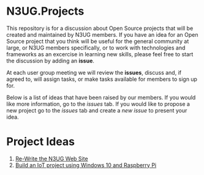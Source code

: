 # N3UG.Projects
This repository is for a discussion about Open Source projects that will be created and maintained by N3UG members. If you have an idea for an Open Source project that you think will be useful for the general community at large, or N3UG members specifically, or to work with technologies and frameworks as an excercise in learning new skills, please feel free to start the discussion by adding an  **issue**.

At each user group meeting we will review the **issues**, discuss and, if agreed to, will assign tasks, or make tasks available for members to sign up for.

Below is a list of ideas that have been raised by our members. If you would like more information, go to the *issues* tab.  If you would like to propose a new project go to the *issues* tab and create a *new issue* to present your idea.

# Project Ideas #
1. [Re-Write the N3UG Web Site](https://github.com/n3ug/N3UG.Projects/issues/1)
2. [Build an IoT project using Windows 10 and Raspberry Pi](https://github.com/n3ug/N3UG.Projects/issues/2)
